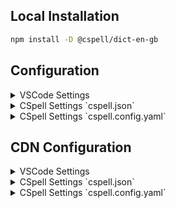 
## Local Installation

```sh
npm install -D @cspell/dict-en-gb
```


## Configuration

<details>
<summary>VSCode Settings</summary>

Add the following to your VSCode settings:

**`.vscode/settings.json`**

```jsonc
{
  "cSpell.import": [
    "@cspell/dict-en-gb/cspell-ext.json"
  ],
  "cSpell.language": "en-GB"
}
```

</details>

<details>
<summary>CSpell Settings `cspell.json`</summary>

**`cspell.json`**

```jsonc
{
  "import": [
    "@cspell/dict-en-gb/cspell-ext.json"
  ],
  "language": "en-GB"
}
```

</details>

<details>
<summary>CSpell Settings `cspell.config.yaml`</summary>

**`cspell.config.yaml`**

```yaml
import:
  - "@cspell/dict-en-gb/cspell-ext.json"
language: en-GB
```

</details>



## CDN Configuration

<details>
<summary>VSCode Settings</summary>

Add the following to your VSCode settings:

**`.vscode/settings.json`**

```jsonc
{
  "cSpell.import": [
    "https://cdn.jsdelivr.net/npm/@cspell/dict-en-gb@latest/cspell-ext.json/cspell-ext.json"
  ],
  "cSpell.language": "en-GB"
}
```

</details>

<details>
<summary>CSpell Settings `cspell.json`</summary>

**`cspell.json`**

```jsonc
{
  "import": [
    "https://cdn.jsdelivr.net/npm/@cspell/dict-en-gb@latest/cspell-ext.json/cspell-ext.json"
  ],
  "language": "en-GB"
}
```

</details>

<details>
<summary>CSpell Settings `cspell.config.yaml`</summary>

**`cspell.config.yaml`**

```yaml
import:
  - https://cdn.jsdelivr.net/npm/@cspell/dict-en-gb@latest/cspell-ext.json/cspell-ext.json
language: en-GB
```

</details>


